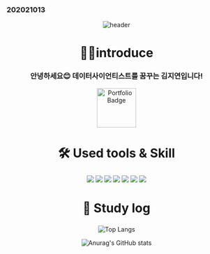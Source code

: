 ### 202021013 

<div align="center"> 

![header](https://capsule-render.vercel.app/api?type=venom&color=d096fa&height=150&section=header&text=Jiyeon's%20GitHub&fontColor=ffffff&fontSize=40&animation=fadeIn&fontAlignY=50)

# 👩‍💻introduce
 ### 안녕하세요😊 데이터사이언티스트를 꿈꾸는 김지연입니다!

 <a href="https://jiyeon01.notion.site/f58b309d99dd489c8a240af1abfb0473?pvs=74">
  <img src="https://img.shields.io/badge/portfolio-%23000000.svg?flat=for-the-badge&logo=notion&logoColor=white" 
       alt="Portfolio Badge" 
       style="width: 90px; height: auto;" />
</a>

</br>
 
# 🛠️ Used tools & Skill

###
<img src="https://img.shields.io/badge/Python-3776AB?style=flat&logo=Python&logoColor=white"/>
<img src="https://img.shields.io/badge/R-276DC3?style=flat&logo=R&logoColor=white"/>


<img src="https://img.shields.io/badge/TensorFlow-FF6F00?style=flat&logo=tensorflow&logoColor=white"/>
<img src="https://img.shields.io/badge/PyTorch-EE4C2C?logo=pytorch&logoColor=white"/>

<img src="https://img.shields.io/badge/VSC-007ACC?style=flat&logo=visualstudiocode&logoColor=white"/>
<img src="https://img.shields.io/badge/GitHub-181717?style=flat&logo=GitHub&logoColor=white"/>

<img src="https://img.shields.io/badge/GCP-4285F4?style=flat&logo=GoogleCloud&logoColor=white"/>

</br>
 
# 💎 Study log
###
![Top Langs](https://github-readme-stats.vercel.app/api/top-langs/?username=202021013&layout=compact)
  
![Anurag's GitHub stats](https://github-readme-stats.vercel.app/api?username=202021013&show_icons=true&theme=tokyonight)

</div>

<!--
**202021013/202021013** is a ✨ _special_ ✨ repository because its `README.md` (this file) appears on your GitHub profile.

Here are some ideas to get you started:

- 🔭 I’m currently working on ...
- 🌱 I’m currently learning ...
- 👯 I’m looking to collaborate on ...
- 🤔 I’m looking for help with ...
- 💬 Ask me about ...
- 📫 How to reach me: ...
- 😄 Pronouns: ...
- ⚡ Fun fact: ...
-->